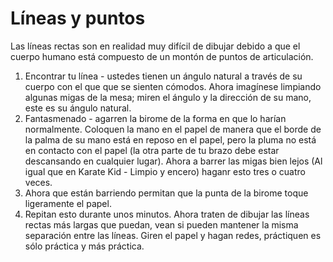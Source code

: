 <!--![](http://cdn.instructables.com/F1M/SD3E/HX5H5E47/F1MSD3EHX5H5E47.LARGE.jpg) ![](http://cdn.instructables.com/FAI/3980/HX5H5E57/FAI3980HX5H5E57.LARGE.jpg)![](http://cdn.instructables.com/F6T/6CJ4/HX5H5E4W/F6T6CJ4HX5H5E4W.LARGE.jpg)-->
# Líneas y puntos
Las líneas rectas son en realidad muy difícil de dibujar debido a que el cuerpo humano está compuesto de un montón de puntos de articulación.

1. Encontrar tu línea - ustedes tienen un ángulo natural a través de su cuerpo con el que que se sienten cómodos. Ahora imagínese limpiando algunas migas de la mesa; miren el ángulo y la dirección de su mano, este es su ángulo natural.
2. Fantasmenado - agarren la birome de la forma en que lo harían normalmente. Coloquen la mano en el papel de manera que el borde de la palma de su mano está en reposo en el papel, pero la pluma no está en contacto con el papel (la otra parte de tu brazo debe estar descansando en cualquier lugar). Ahora a barrer las migas bien lejos (Al igual que en Karate Kid - Limpio y encero) haganr esto tres o cuatro veces.
3. Ahora que están barriendo permitan que la punta de la birome toque ligeramente el papel.
4. Repitan esto durante unos minutos.
Ahora traten de dibujar las líneas rectas más largas que puedan, vean si pueden mantener la misma separación entre las líneas. Giren el papel y hagan redes, práctiquen es sólo práctica y más práctica.